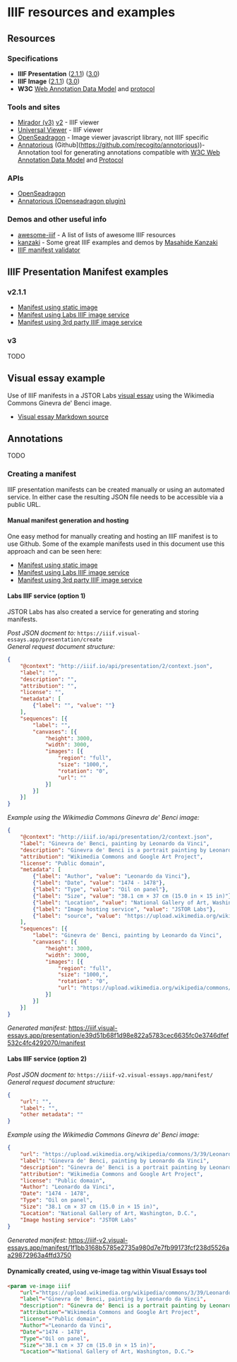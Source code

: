 # IIIF resources and examples

## Resources

### Specifications
- **IIIF Presentation** ([2.1.1](https://iiif.io/api/presentation/2.1/)) ([3.0](https://iiif.io/api/presentation/3.0/))
- **IIIF Image** ([2.1.1](https://iiif.io/api/image/2.1/)) ([3.0](https://iiif.io/api/image/3.0/))
- **W3C** [Web Annotation Data Model](https://www.w3.org/TR/annotation-model/) and [protocol](https://www.w3.org/TR/annotation-protocol/)

### Tools and sites

- [Mirador (v3)](https://projectmirador.org/) [v2](https://projectmirador.org/demo/) - IIIF viewer
- [Universal Viewer](https://universalviewer.io/) - IIIF viewer
- [OpenSeadragon](https://openseadragon.github.io/) - Image viewer javascript library, not IIIF specific
- [Annatorious](https://recogito.github.io/annotorious/) (Github](https://github.com/recogito/annotorious))- Annotation tool for generating annotations compatible with [W3C Web Annotation Data Model](https://www.w3.org/TR/annotation-model/) and [Protocol](https://www.w3.org/TR/annotation-protocol/)

### APIs

- [OpenSeadragon](https://openseadragon.github.io/docs/)
- [Annatorious (Openseadragon plugin)](https://recogito.github.io/annotorious/api-docs/osd-plugin/) 

### Demos and other useful info

- [awesome-iiif](https://github.com/IIIF/awesome-iiif) - A list of lists of awesome IIIF resources
- [kanzaki](https://www.kanzaki.com/) - Some great IIIF examples and demos by [Masahide Kanzaki](https://www.kanzaki.com/info/who)
- [IIIF manifest validator](https://iiif.io/api/presentation/validator/service/)

## IIIF Presentation Manifest examples

### v2.1.1

- [Manifest using static image](https://jstor-labs.github.io/iiif-example/manifests/Ginevra_de_Benci-static.json)
- [Manifest using Labs IIIF image service](https://jstor-labs.github.io/iiif-example/manifests/Ginevra_de_Benci-labs.json)
- [Manifest using 3rd party IIIF image service](https://jstor-labs.github.io/iiif-example/manifests/Ginevra_de_Benci-iiifhosting.json)

### v3

TODO

## Visual essay example

Use of IIIF manifests in a JSTOR Labs [visual essay](https://dev.visual-essays.app/essay/jstor-labs/iiif-example/ginevra-de-benci) using the Wikimedia Commons Ginevra de' Benci image.

- [Visual essay Markdown source](ginevra-de-benci.md)

## Annotations

TODO

### Creating a manifest

IIIF presentation manifests can be created manually or using an automated service.  In either case
the resulting JSON file needs to be accessible via a public URL.

#### Manual manifest generation and hosting

One easy method for manually creating and hosting an IIIF manifest is to use Github.  Some of the example manifests used in this document use this approach and can be seen here:

- [Manifest using static image](/manifests/Ginevra_de_Benci-static.json)
- [Manifest using Labs IIIF image service](/manifests/Ginevra_de_Benci-labs.json)
- [Manifest using 3rd party IIIF image service](/manifests/Ginevra_de_Benci-iiifhosting.json)

#### Labs IIIF service (option 1)

JSTOR Labs has also created a service for generating and storing manifests.

*Post JSON docment to:* `https://iiif.visual-essays.app/presentation/create`  
*General request document structure:*
```json
{
    "@context": "http://iiif.io/api/presentation/2/context.json",
    "label": "",
    "description": "",
    "attribution": "",
    "license": "",
    "metadata": [
        {"label": "", "value": ""}
    ],
    "sequences": [{
        "label": "",
        "canvases": [{
            "height": 3000,
            "width": 3000,
            "images": [{
                "region": "full",
                "size": "1000,",
                "rotation": "0",
                "url": ""
            }]
        }]
    }]
}
```

*Example using the Wikimedia Commons Ginevra de' Benci image:*
```json
{
    "@context": "http://iiif.io/api/presentation/2/context.json",
    "label": "Ginevra de' Benci, painting by Leonardo da Vinci",
    "description": "Ginevra de' Benci is a portrait painting by Leonardo da Vinci of the 15th-century Florentine aristocrat Ginevra de' Benci (born c.  1458). The oil-on-wood portrait was acquired by the National Gallery of Art in Washington, D.C. in 1967. The sum of US$5 million—an absolute record price at the time—came from the Ailsa Mellon Bruce Fund and was paid to the Princely Family of Liechtenstein. It is the only painting by Leonardo on public view in the Americas.",
    "attribution": "Wikimedia Commons and Google Art Project",
    "license": "Public domain",
    "metadata": [
        {"label": "Author", "value": "Leonardo da Vinci"},
        {"label": "Date", "value": "1474 - 1478"},
        {"label": "Type", "value": "Oil on panel"},
        {"label": "Size", "value": "38.1 cm × 37 cm (15.0 in × 15 in)"},
        {"label": "Location", "value": "National Gallery of Art, Washington, D.C."},
        {"label": "Image hosting service", "value": "JSTOR Labs"},
        {"label": "source", "value": "https://upload.wikimedia.org/wikipedia/commons/3/39/Leonardo_da_Vinci_-_Ginevra_de%27_Benci_-_Google_Art_Project.jpg"}
    ],
    "sequences": [{
        "label": "Ginevra de' Benci, painting by Leonardo da Vinci",
        "canvases": [{
            "height": 3000,
            "width": 3000,
            "images": [{
                "region": "full",
                "size": "1000,",
                "rotation": "0",
                "url": "https://upload.wikimedia.org/wikipedia/commons/3/39/Leonardo_da_Vinci_-_Ginevra_de%27_Benci_-_Google_Art_Project.jpg"
            }]
        }]
    }]
}
```
*Generated manifest:* https://iiif.visual-essays.app/presentation/e39d51b68f1d98e822a5783cec6635fc0e3746dfef532c4fc4292070/manifest

#### Labs IIIF service (option 2)

*Post JSON docment to:* `https://iiif-v2.visual-essays.app/manifest/`
*General request document structure:*
```json
{
    "url": "",
    "label": "",
    "other metadata": ""
}
```

*Example using the Wikimedia Commons Ginevra de' Benci image:*
```json
{
    "url": "https://upload.wikimedia.org/wikipedia/commons/3/39/Leonardo_da_Vinci_-_Ginevra_de%27_Benci_-_Google_Art_Project.jpg",
    "label": "Ginevra de' Benci, painting by Leonardo da Vinci",
    "description": "Ginevra de' Benci is a portrait painting by Leonardo da Vinci of the 15th-century Florentine aristocrat Ginevra de' Benci (born c.  1458). The oil-on-wood portrait was acquired by the National Gallery of Art in Washington, D.C. in 1967. The sum of US$5 million—an absolute record price at the time—came from the Ailsa Mellon Bruce Fund and was paid to the Princely Family of Liechtenstein. It is the only painting by Leonardo on public view in the Americas.",
    "attribution": "Wikimedia Commons and Google Art Project",
    "license": "Public domain",
    "Author": "Leonardo da Vinci",
    "Date": "1474 - 1478",
    "Type": "Oil on panel",
    "Size": "38.1 cm × 37 cm (15.0 in × 15 in)",
    "Location": "National Gallery of Art, Washington, D.C.",
    "Image hosting service": "JSTOR Labs"
}
```
*Generated manifest:* https://iiif-v2.visual-essays.app/manifest/1f1bb3168b5785e2735a980d7e7fb99173fcf238d5526aa29872963a4ffd3750

#### Dynamically created, using ve-image tag within Visual Essays tool

```html
<param ve-image iiif
    "url"="https://upload.wikimedia.org/wikipedia/commons/3/39/Leonardo_da_Vinci_-_Ginevra_de%27_Benci_-_Google_Art_Project.jpg",
    "label"="Ginevra de' Benci, painting by Leonardo da Vinci",
    "description": "Ginevra de' Benci is a portrait painting by Leonardo da Vinci of the 15th-century Florentine aristocrat Ginevra de' Benci (born c.  1458). The oil-on-wood portrait was acquired by the National Gallery of Art in Washington, D.C. in 1967. The sum of US$5 million—an absolute record price at the time—came from the Ailsa Mellon Bruce Fund and was paid to the Princely Family of Liechtenstein. It is the only painting by Leonardo on public view in the Americas.",
    "attribution"="Wikimedia Commons and Google Art Project",
    "license"="Public domain",
    "Author"="Leonardo da Vinci",
    "Date"="1474 - 1478",
    "Type"="Oil on panel",
    "Size"="38.1 cm × 37 cm (15.0 in × 15 in)",
    "Location"="National Gallery of Art, Washington, D.C.">
```

